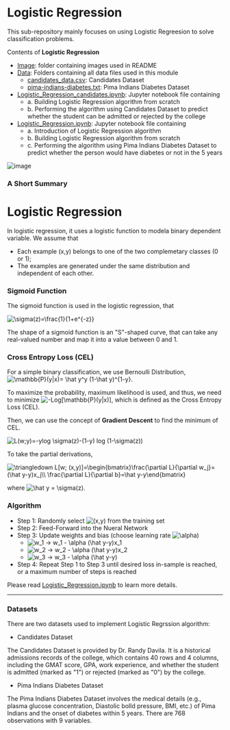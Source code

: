 # Logistic Regression

This sub-repository mainly focuses on using Logistic Regreesion to solve classification problems.

Contents of **Logistic Regression**

* [Image](https://github.com/cissyyang1014/DataScience_and_MachineLearning/tree/main/SupervisedLearning/Logistic%20Regression/Image): folder containing images used in README
* [Data](https://github.com/cissyyang1014/DataScience_and_MachineLearning/tree/main/SupervisedLearning/Logistic%20Regression/Data): Folders containing all data files used in this module
  * [candidates_data.csv](https://github.com/cissyyang1014/DataScience_and_MachineLearning/blob/main/SupervisedLearning/Logistic%20Regression/Data/candidates_data.csv): Candidates Dataset
  * [pima-indians-diabetes.txt](https://github.com/cissyyang1014/DataScience_and_MachineLearning/blob/main/SupervisedLearning/Logistic%20Regression/Data/pima-indians-diabetes.txt): Pima Indians Diabetes Dataset
* [Logistic_Regression_candidates.ipynb](https://github.com/cissyyang1014/DataScience_and_MachineLearning/blob/main/SupervisedLearning/Logistic%20Regression/Logistic_Regression_candidates.ipynb): Jupyter notebook file containing
  * a. Building Logistic Regression algorithm from scratch
  * b. Performing the algorithm using Candidates Dataset to predict whether the student can be admitted or rejected by the college
* [Logistic_Regression.ipynb](https://github.com/cissyyang1014/DataScience_and_MachineLearning/blob/main/SupervisedLearning/Logistic%20Regression/Logistic_Regression.ipynb): Jupyter notebook file containing
  * a. Introduction of Logistic Regression algorithm
  * b. Building Logistic Regression algorithm from scratch 
  * c. Performing the algorithm using Pima Indians Diabetes Dataset to predict whether the person would have diabetes or not in the 5 years

![image](https://github.com/cissyyang1014/DataScience_and_MachineLearning/blob/main/SupervisedLearning/Logistic%20Regression/Image/logisticregression.JPG)

### A Short Summary
# Logistic Regression

In logistic regression, it uses a logistic function to modela binary dependent variable. We assume that 
* Each example (x,y) belongs to one of the two complemetary classes (0 or 1);
* The examples are generated under the same distribution and independent of each other.

### Sigmoid Function

The sigmoid function is used in the logistic regression, that

<img src="https://latex.codecogs.com/svg.image?\sigma(z)=\frac{1}{1&plus;e^{-z}}" title="\sigma(z)=\frac{1}{1+e^{-z}}" />

The shape of a sigmoid function is an "S"-shaped curve, that can take any real-valued number and map it into a value between 0 and 1.

### Cross Entropy Loss (CEL)

For a simple binary classification, we use Bernoulli Distribution, <img src="https://latex.codecogs.com/svg.image?\mathbb{P}(y|x)=&space;\hat&space;y^y&space;(1-\hat&space;y)^{1-y}" title="\mathbb{P}(y|x)= \hat y^y (1-\hat y)^{1-y}" />. 

To maximize the probability, maximum likelihood is used, and thus, we need to minimize <img src="https://latex.codecogs.com/svg.image?-Log[\mathbb{P}(y|x)]" title="-Log[\mathbb{P}(y|x)]" />, which is defined as the Cross Entropy Loss (CEL).

Then, we can use the concept of **Gradient Descent** to find the minimum of CEL.

<img src="https://latex.codecogs.com/svg.image?L(w;y)=-ylog&space;\sigma(z)-(1-y)&space;log&space;(1-\sigma(z))" title="L(w;y)=-ylog \sigma(z)-(1-y) log (1-\sigma(z))" />

To take the partial derivations,

<img src="https://latex.codecogs.com/svg.image?\triangledown&space;L[w;&space;(x,y)]=\begin{bmatrix}\frac{\partial&space;L}{\partial&space;w_j}=(\hat&space;y-y)x_j\\&space;\frac{\partial&space;L}{\partial&space;b}=\hat&space;y-y\end{bmatrix}" title="\triangledown L[w; (x,y)]=\begin{bmatrix}\frac{\partial L}{\partial w_j}=(\hat y-y)x_j\\ \frac{\partial L}{\partial b}=\hat y-y\end{bmatrix}" />

where <img src="https://latex.codecogs.com/svg.image?\hat&space;y&space;=&space;\sigma(z)" title="\hat y = \sigma(z)" />.

### Algorithm

* Step 1: Randomly select <img src="https://latex.codecogs.com/svg.image?(x,y)" title="(x,y)" /> from the training set
* Step 2: Feed-Forward into the Nueral Network
* Step 3: Update weights and bias (choose learning rate <img src="https://latex.codecogs.com/svg.image?\alpha" title="\alpha" />)
    - <img src="https://latex.codecogs.com/svg.image?w_1&space;->&space;w_1&space;-&space;\alpha&space;(\hat&space;y-y)x_1" title="w_1 -> w_1 - \alpha (\hat y-y)x_1" />
    - <img src="https://latex.codecogs.com/svg.image?w_2&space;->&space;w_2&space;-&space;\alpha&space;(\hat&space;y-y)x_2" title="w_2 -> w_2 - \alpha (\hat y-y)x_2" />
    - <img src="https://latex.codecogs.com/svg.image?w_3&space;->&space;w_3&space;-&space;\alpha&space;(\hat&space;y-y)" title="w_3 -> w_3 - \alpha (\hat y-y)" />
* Step 4: Repeat Step 1 to Step 3 until desired loss in-sample is reached, or a maximum number of steps is reached

Please read [Logistic_Regression.ipynb](https://github.com/cissyyang1014/DataScience_and_MachineLearning/blob/main/SupervisedLearning/Logistic%20Regression/Logistic_Regression.ipynb) to learn more details.

---
### Datasets

There are two datasets used to implement Logistic Regrssion algorithm:
* Candidates Dataset

The Candidates Dataset is provided by Dr. Randy Davila. It is a historical admissions records of the college, which contains 40 rows and 4 columns, including the GMAT score, GPA, work experience, and whether the student is admitted (marked as "1") or rejected (marked as "0") by the college.

* Pima Indians Diabetes Dataset

The Pima Indians Diabetes Dataset involves the medical details (e.g., plasma glucose concentration, Diastolic bolld pressure, BMI, etc.) of Pima Indians and the onset of diabetes within 5 years. There are 768 observations with 9 variables.
